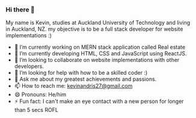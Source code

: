 ### Hi there 👋

My name is Kevin, studies at Auckland University of Technology and living in Auckland, NZ. my objective is to be a full stack developer for website implementations :)

- 🔭 I’m currently working on MERN stack application called Real estate 
- 🌱 I’m currently developing HTML, CSS and JavaScript using ReactJS.
- 👯 I’m looking to collaborate on website implementations with other developers.
- 🤔 I’m looking for help with how to be a skilled coder :)
- 💬 Ask me about my greatest achievements and passions.
- 📫 How to reach me: kevinandris27@gmail.com
- 😄 Pronouns: He/him
- ⚡ Fun fact: I can't make an eye contact with a new person for longer than 5 secs ROFL

